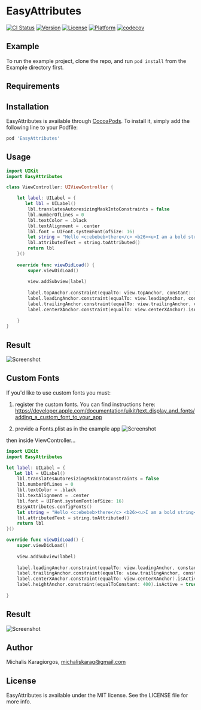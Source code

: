 # EasyAttributes

[![CI Status](https://travis-ci.org/michaelversus/EasyAttributes.svg?branch=master)](https://travis-ci.org/michaelversus/EasyAttributes.svg?branch=master)
[![Version](https://img.shields.io/cocoapods/v/EasyAttributes.svg?style=flat)](https://cocoapods.org/pods/EasyAttributes)
[![License](https://img.shields.io/cocoapods/l/EasyAttributes.svg?style=flat)](https://cocoapods.org/pods/EasyAttributes)
[![Platform](https://img.shields.io/cocoapods/p/EasyAttributes.svg?style=flat)](https://cocoapods.org/pods/EasyAttributes)
[![codecov](https://codecov.io/gh/michaelversus/EasyAttributes/branch/master/graph/badge.svg)](https://codecov.io/gh/michaelversus/EasyAttributes)

## Example

To run the example project, clone the repo, and run `pod install` from the Example directory first.

## Requirements

## Installation

EasyAttributes is available through [CocoaPods](https://cocoapods.org). To install
it, simply add the following line to your Podfile:

```ruby
pod 'EasyAttributes'
```

## Usage
```swift
import UIKit
import EasyAttributes

class ViewController: UIViewController {

    let label: UILabel = {
       let lbl = UILabel()
        lbl.translatesAutoresizingMaskIntoConstraints = false
        lbl.numberOfLines = 0
        lbl.textColor = .black
        lbl.textAlignment = .center
        lbl.font = UIFont.systemFont(ofSize: 16)
        let string = "Hello <c:ebebeb>there</c> <b26><u>I am a bold string</u></b26> and <i14>i am an italic string</i14> Hello there <u>again</u>"
        lbl.attributedText = string.toAttributed()
        return lbl
    }()
    
    override func viewDidLoad() {
        super.viewDidLoad()
        
        view.addSubview(label)
        
        label.topAnchor.constraint(equalTo: view.topAnchor, constant: 70).isActive = true
        label.leadingAnchor.constraint(equalTo: view.leadingAnchor, constant: 20).isActive = true
        label.trailingAnchor.constraint(equalTo: view.trailingAnchor, constant: -20).isActive = true
        label.centerXAnchor.constraint(equalTo: view.centerXAnchor).isActive = true
        
    }
}
```

## Result
![Screenshot](https://github.com/michaelversus/EasyAttributes/blob/master/screenshots/Label.png)

## Custom Fonts
If you'd like to use custom fonts you must: 

1) register the custom fonts.
You can find instructions here: https://developer.apple.com/documentation/uikit/text_display_and_fonts/adding_a_custom_font_to_your_app

2) provide a Fonts.plist as in the example app
![Screenshot](https://github.com/michaelversus/EasyAttributes/blob/master/screenshots/fonts.png)

then inside ViewController...

```swift
import UIKit
import EasyAttributes

let label: UILabel = {
   let lbl = UILabel()
    lbl.translatesAutoresizingMaskIntoConstraints = false
    lbl.numberOfLines = 0
    lbl.textColor = .black
    lbl.textAlignment = .center
    lbl.font = UIFont.systemFont(ofSize: 16)
    EasyAttributes.configFonts()
    let string = "Hello <c:ebebeb>there</c> <b26><u>I am a bold string</u></b26> and <i14>i am an italic string</i14> Hello there <u>again</u> <pr36>this is custom font string</pr36>"
    lbl.attributedText = string.toAttributed()
    return lbl
}()

override func viewDidLoad() {
    super.viewDidLoad()
    
    view.addSubview(label)
    
    label.leadingAnchor.constraint(equalTo: view.leadingAnchor, constant: 20).isActive = true
    label.trailingAnchor.constraint(equalTo: view.trailingAnchor, constant: -20).isActive = true
    label.centerXAnchor.constraint(equalTo: view.centerXAnchor).isActive = true
    label.heightAnchor.constraint(equalToConstant: 400).isActive = true
    
}
```
## Result
![Screenshot](https://github.com/michaelversus/EasyAttributes/blob/master/screenshots/CustomFontsLabel.png)

## Author

Michalis Karagiorgos, michaliskarag@gmail.com

## License

EasyAttributes is available under the MIT license. See the LICENSE file for more info.

